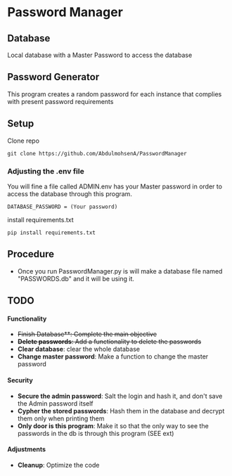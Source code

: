 # Password Manager

## Database
Local database with a Master Password to access the database

## Password Generator
This program creates a random password for each instance that complies with present password requirements

## Setup
Clone repo
```
git clone https://github.com/AbdulmohsenA/PasswordManager
```

### Adjusting the .env file
You will fine a file called ADMIN.env has your Master password in order to access the database through this program.
```
DATABASE_PASSWORD = (Your password)
```

install requirements.txt
```
pip install requirements.txt
```

## Procedure
- Once you run PasswordManager.py is will make a database file named "PASSWORDS.db" and it will be using it.

## TODO
#### Functionality
- ~~Finish Database**: Complete the main objective~~
- ~~**Delete passwords**: Add a functionality to delete the passwords~~
- **Clear database**: clear the whole database
- **Change master password**: Make a function to change the master password

#### Security
- **Secure the admin password**: Salt the login and hash it, and don't save the Admin password itself
- **Cypher the stored passwords**: Hash them in the database and decrypt them only when printing them
- **Only door is this program**: Make it so that the only way to see the passwords in the db is through this program (SEE ext)

#### Adjustments
- **Cleanup**: Optimize the code
